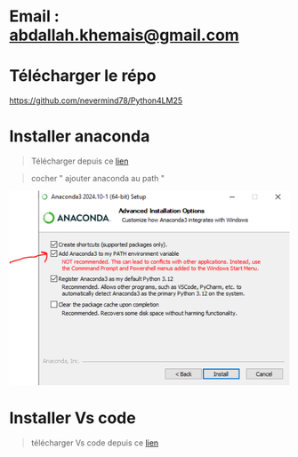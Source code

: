 # Email : abdallah.khemais@gmail.com

# Télécharger le répo 
https://github.com/nevermind78/Python4LM25
# Installer anaconda 
> Télécharger depuis ce [lien](https://www.anaconda.com/download/success)

> cocher " ajouter anaconda au path "

![img](Capture.PNG)

# Installer Vs code

> télécharger Vs code depuis ce [lien](https://code.visualstudio.com/download)








